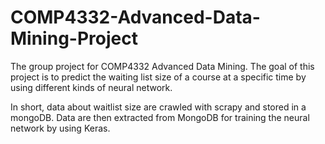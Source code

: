 # COMP4332-Advanced-Data-Mining-Project
The group project for COMP4332 Advanced Data Mining. The goal of this project is to predict the waiting list size of a course at a specific time by using different kinds of neural network.

In short, data about waitlist size are crawled with scrapy and stored in a mongoDB. 
Data are then extracted from MongoDB for training the neural network by using Keras.
